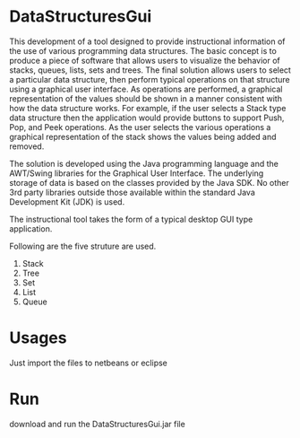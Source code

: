 # DataStructuresGui

This  development of a tool designed to provide instructional information of the use of various programming data structures. The basic concept is to produce a piece of software that allows users to visualize the behavior of stacks, queues, lists, sets and trees. The final solution allows users to select a particular data structure, then perform typical operations on that structure using a graphical user interface. As operations are performed, a graphical representation of the values should be shown in a manner consistent with how the data structure works.  For example, if the user selects a Stack type data structure then the application would provide buttons to support Push, Pop, and Peek operations. As the user selects the various operations a graphical representation of the stack shows the values being added and removed.

The solution is developed using the Java programming language and the AWT/Swing libraries for the Graphical User Interface. The underlying storage of data is based on the classes provided by the Java SDK. No other 3rd party libraries outside those available within the standard Java Development Kit (JDK) is used. 

The instructional tool takes the form of a typical desktop GUI type application. 

Following are the five struture are used.

1. Stack
2. Tree
3. Set
4. List
5. Queue

# Usages
Just import the files to netbeans or eclipse

# Run
download and run the DataStructuresGui.jar file
